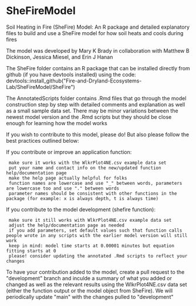# SheFireModel
Soil Heating in Fire (SheFire) Model: An R package and detailed explanatory files to build and use a SheFire model for how soil heats and cools during fires

The model was developed by Mary K Brady in collaboration with Matthew B Dickinson, Jessica Miesel, and Erin J Hanan

The SheFire folder contains an R package that can be installed directly from github (if you have devtools installed) using the code: devtools::install_github("Fire-and-Dryland-Ecosystems-Lab/SheFireModel/SheFire")

The AnnotatedScripts folder contains .Rmd files that go through the model construction step by step with detailed comments and explanation as well as a small sample data set. There may be minor variations between the newest model version and the .Rmd scripts but they should be close enough for learning how the model works


If you wish to contribute to this model, please do! But also please follow the best practices outlined below:

If you contribute or improve an application function:

     make sure it works with the WlkrPlot4NE.csv example data set
     put your name and contact info on the new/updated function help/documentation page
     make the help page actually helpful for folks
     function names are lowercase and use "_" between words, parameters are lowercase too and use "." between words
     parameter names should be consistent with other functions in the package (for example: x is always depth, t is always time)
     
If you contribute to the model development (shefire function):

     make sure it still works with WlkrPlot4NE.csv example data set
     adjust the help/documentation page as needed
     if you add parameters, set default values such that function calls people wrote in any scripts with the earlier model version will still work
     keep in mind: model time starts at 0.00001 minutes but equation fitting starts at 0
     please! consider updating the annotated .Rmd scripts to reflect your changes

To have your contribution added to the model, create a pull request to the "development" branch and inculde a summary of what you added or changed as well as the relevant results using the WlkrPlot4NE.csv data set (either the function output or the model object from SheFire). We will periodically update "main" with the changes pulled to "development"

